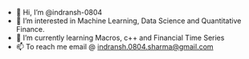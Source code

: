 - 👋 Hi, I’m @indransh-0804
- 👀 I’m interested in Machine Learning, Data Science and Quantitative Finance.
- 🌱 I’m currently learning Macros, c++ and Financial Time Series
- 📫 To reach me email @ indransh.0804.sharma@gmail.com

<!---
indransh-0804/indransh-0804 is a ✨ special ✨ repository because its `README.md` (this file) appears on your GitHub profile.
You can click the Preview link to take a look at your changes.
--->
